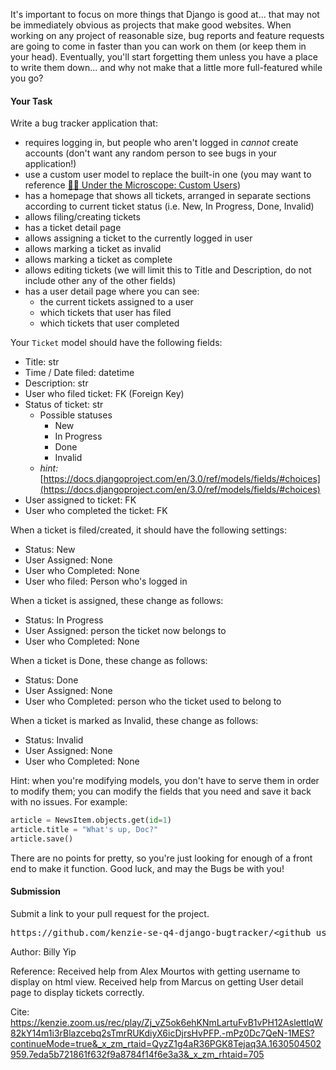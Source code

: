 It's important to focus on more things that Django is good at... that may not be immediately obvious as projects that make good websites. When working on any project of reasonable size, bug reports and feature requests are going to come in faster than you can work on them (or keep them in your head). Eventually, you'll start forgetting them unless you have a place to write them down... and why not make that a little more full-featured while you go?

#### **Your Task**

Write a bug tracker application that:

- requires logging in, but people who aren't logged in _cannot_ create accounts (don't want any random person to see bugs in your application!)
- use a custom user model to replace the built-in one (you may want to reference [👨‍🔬 Under the Microscope: Custom Users](https://my.kenzie.academy/courses/148/modules/items/22362 "👨‍🔬 Under the Microscope: Custom Users"))
- has a homepage that shows all tickets, arranged in separate sections according to current ticket status (i.e. New, In Progress, Done, Invalid)
- allows filing/creating tickets
- has a ticket detail page
- allows assigning a ticket to the currently logged in user
- allows marking a ticket as invalid
- allows marking a ticket as complete
- allows editing tickets (we will limit this to Title and Description, do not include other any of the other fields)
- has a user detail page where you can see:
  - the current tickets assigned to a user
  - which tickets that user has filed
  - which tickets that user completed

Your `Ticket` model should have the following fields:

- Title: str
- Time / Date filed: datetime
- Description: str
- User who filed ticket: FK (Foreign Key)
- Status of ticket: str
  - Possible statuses
    - New
    - In Progress
    - Done
    - Invalid
  - _hint:_ [https://docs.djangoproject.com/en/3.0/ref/models/fields/#choices](https://docs.djangoproject.com/en/3.0/ref/models/fields/#choices)
- User assigned to ticket: FK
- User who completed the ticket: FK

When a ticket is filed/created, it should have the following settings:

- Status: New
- User Assigned: None
- User who Completed: None
- User who filed: Person who's logged in

When a ticket is assigned, these change as follows:

- Status: In Progress
- User Assigned: person the ticket now belongs to
- User who Completed: None

When a ticket is Done, these change as follows:

- Status: Done
- User Assigned: None
- User who Completed: person who the ticket used to belong to

When a ticket is marked as Invalid, these change as follows:

- Status: Invalid
- User Assigned: None
- User who Completed: None

Hint: when you're modifying models, you don't have to serve them in order to modify them; you can modify the fields that you need and save it back with no issues. For example:

```python
article = NewsItem.objects.get(id=1)
article.title = "What's up, Doc?"
article.save()
```

There are no points for pretty, so you're just looking for enough of a front end to make it function. Good luck, and may the Bugs be with you!

#### **Submission**

Submit a link to your pull request for the project.

<pre>https://github.com/kenzie-se-q4-django-bugtracker/&ltgithub_username&gt/pull/&ltnumber&gt</pre>

Author: Billy Yip

Reference: Received help from Alex Mourtos with getting username to display on html view.
Received help from Marcus on getting User detail page to display tickets correctly.

Cite: https://kenzie.zoom.us/rec/play/Zj_vZ5ok6ehKNmLartuFvB1vPH12AslettlqW82kY14m1i3rBlazcebq2sTmrRUKdiyX6icDjrsHvPFP.-mPz0Dc7QeN-1MES?continueMode=true&_x_zm_rtaid=QyzZ1g4aR36PGK8Tejaq3A.1630504502959.7eda5b721861f632f9a8784f14f6e3a3&_x_zm_rhtaid=705
